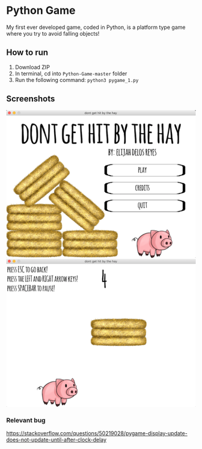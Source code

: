 # Python Game
My first ever developed game, coded in Python, is a platform type game where you try to avoid falling objects!

## How to run
1. Download ZIP
2. In terminal, cd into `Python-Game-master` folder
3. Run the following command:
`python3 pygame_1.py`

## Screenshots
<img src= https://github.com/eedelosreyes2/Python-Game/blob/master/images/homescreen.png>
<img src= https://github.com/eedelosreyes2/Python-Game/blob/master/images/ingame.png>

### Relevant bug
https://stackoverflow.com/questions/50219028/pygame-display-update-does-not-update-until-after-clock-delay
